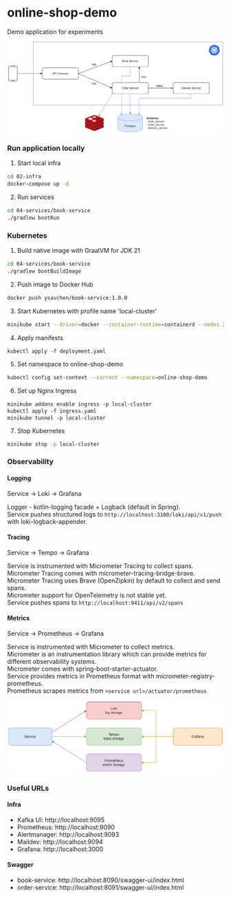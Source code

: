 # online-shop-demo

Demo application for experiments

![application-schema](./01-schema/application.png)

### Run application locally
1. Start local infra
```bash
cd 02-infra
docker-compose up -d
```
2. Run services
```bash
cd 04-services/book-service
./gradlew bootRun
```

### Kubernetes
1. Build native image with GraalVM for JDK 21
```bash
cd 04-services/book-service
./gradlew bootBuildImage
```
2. Push image to Docker Hub
```bash
docker push ysavchen/book-service:1.0.0
```
3. Start Kubernetes with profile name 'local-cluster'
```bash
minikube start --driver=docker --container-runtime=containerd --nodes 3 -p local-cluster
```
4. Apply manifests
```
kubectl apply -f deployment.yaml
```
5. Set namespace to online-shop-demo
```bash
kubectl config set-context --current --namespace=online-shop-demo
```
6. Set up Nginx Ingress
```
minikube addons enable ingress -p local-cluster
kubectl apply -f ingress.yaml
minikube tunnel -p local-cluster
```
7. Stop Kubernetes
```bash
minikube stop -p local-cluster
```

### Observability

#### Logging
Service -> Loki -> Grafana

Logger - kotlin-logging facade + Logback (default in Spring).<br/>
Service pushes structured logs to `http://localhost:3100/loki/api/v1/push` with loki-logback-appender.

#### Tracing
Service -> Tempo -> Grafana

Service is instrumented with Micrometer Tracing to collect spans.<br/>
Micrometer Tracing comes with micrometer-tracing-bridge-brave.<br/>
Micrometer Tracing uses Brave (OpenZipkin) by default to collect and send spans.<br/>
Micrometer support for OpenTelemetry is not stable yet.<br/>
Service pushes spans to `http://localhost:9411/api/v2/spans`

#### Metrics
Service -> Prometheus -> Grafana

Service is instrumented with Micrometer to collect metrics.<br/>
Micrometer is an instrumentation library which can provide metrics for different observability systems.<br/>
Micrometer comes with spring-boot-starter-actuator.<br/>
Service provides metrics in Prometheus format with micrometer-registry-prometheus.<br/>
Prometheus scrapes metrics from `<service url>/actuator/prometheus`

![observability-schema](./01-schema/observability.png)

### Useful URLs

#### Infra
- Kafka UI: http://localhost:9095
- Prometheus: http://localhost:9090
- Alertmanager: http://localhost:9093
- Maildev: http://localhost:9094
- Grafana: http://localhost:3000

#### Swagger
- book-service: http://localhost:8090/swagger-ui/index.html
- order-service: http://localhost:8091/swagger-ui/index.html